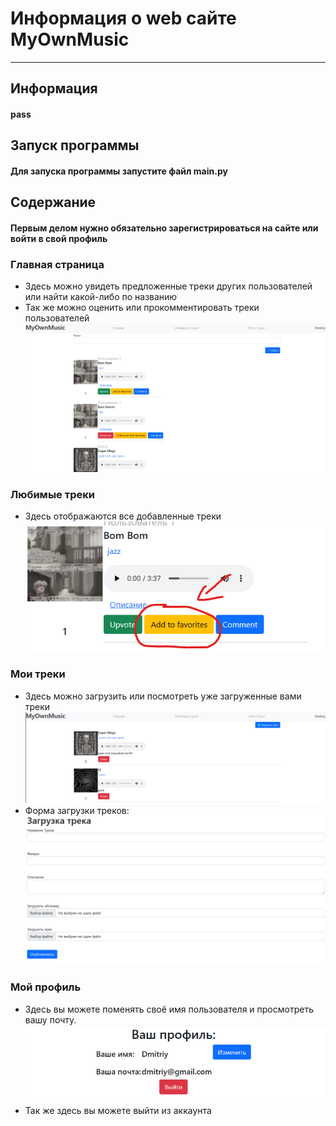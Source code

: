 # Информация о web сайте MyOwnMusic
___
## Информация
#### pass
## Запуск программы
#### Для запуска программы запустите файл main.py
## Содержание
#### Первым делом нужно обязательно зарегистрироваться на сайте или войти в свой профиль
### Главная страница
*  Здесь можно увидеть предложенные треки других пользователей или найти какой-либо по названию
* Так же можно оценить или прокомментировать треки пользователей
![Изображение](/readme_images/MainImage.png)
### Любимые треки
* Здесь отображаются все добавленные треки 
![Изображение](/readme_images/AddToFavoritesImage.png)
### Мои треки
* Здесь можно загрузить или посмотреть уже загруженные вами треки
![Изображение](/readme_images/MyTracksImage.png)
* Форма загрузки треков:
![Изображение](/readme_images/Снимок%20экрана%202024-04-24%20165158.png)
### Мой профиль
* Здесь вы можете поменять своё имя пользователя и просмотреть вашу почту.
![Изображение](/readme_images/ProfileImage.png)
* Так же здесь вы можете выйти из аккаунта